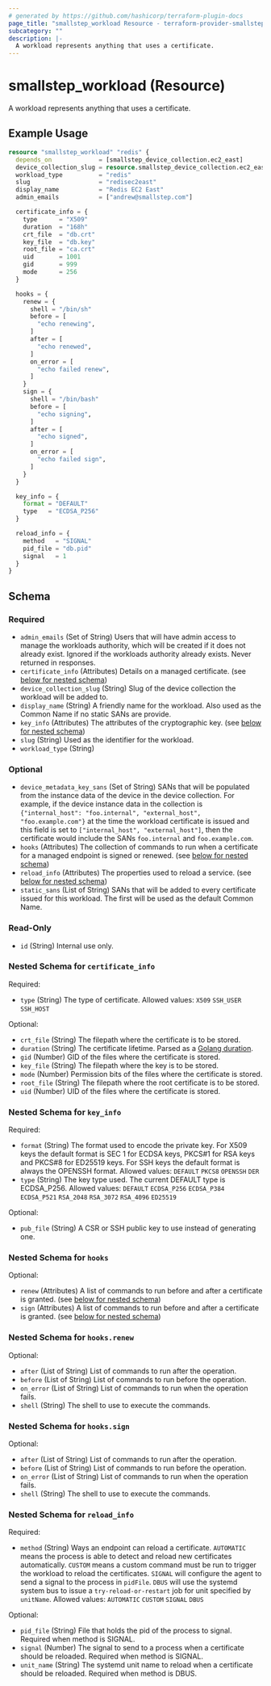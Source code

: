 ```yaml
---
# generated by https://github.com/hashicorp/terraform-plugin-docs
page_title: "smallstep_workload Resource - terraform-provider-smallstep"
subcategory: ""
description: |-
  A workload represents anything that uses a certificate.
---
```


# smallstep_workload (Resource)

A workload represents anything that uses a certificate.

## Example Usage

```terraform
resource "smallstep_workload" "redis" {
  depends_on             = [smallstep_device_collection.ec2_east]
  device_collection_slug = resource.smallstep_device_collection.ec2_east.slug
  workload_type          = "redis"
  slug                   = "redisec2east"
  display_name           = "Redis EC2 East"
  admin_emails           = ["andrew@smallstep.com"]

  certificate_info = {
    type      = "X509"
    duration  = "168h"
    crt_file  = "db.crt"
    key_file  = "db.key"
    root_file = "ca.crt"
    uid       = 1001
    gid       = 999
    mode      = 256
  }

  hooks = {
    renew = {
      shell = "/bin/sh"
      before = [
        "echo renewing",
      ]
      after = [
        "echo renewed",
      ]
      on_error = [
        "echo failed renew",
      ]
    }
    sign = {
      shell = "/bin/bash"
      before = [
        "echo signing",
      ]
      after = [
        "echo signed",
      ]
      on_error = [
        "echo failed sign",
      ]
    }
  }

  key_info = {
    format = "DEFAULT"
    type   = "ECDSA_P256"
  }

  reload_info = {
    method   = "SIGNAL"
    pid_file = "db.pid"
    signal   = 1
  }
}
```

<!-- schema generated by tfplugindocs -->
## Schema

### Required

- `admin_emails` (Set of String) Users that will have admin access to manage the workloads authority, which will be created if it does not already exist. Ignored if the workloads authority already exists. Never returned in responses.
- `certificate_info` (Attributes) Details on a managed certificate. (see [below for nested schema](#nestedatt--certificate_info))
- `device_collection_slug` (String) Slug of the device collection the workload will be added to.
- `display_name` (String) A friendly name for the workload. Also used as the Common Name if no static SANs are provide.
- `key_info` (Attributes) The attributes of the cryptographic key. (see [below for nested schema](#nestedatt--key_info))
- `slug` (String) Used as the identifier for the workload.
- `workload_type` (String)

### Optional

- `device_metadata_key_sans` (Set of String) SANs that will be populated from the instance data of the device in the device collection.
For example, if the device instance data in the collection is `{"internal_host": "foo.internal", "external_host", "foo.example.com"}` at the time the workload certificate is issued and this field is set to `["internal_host", "external_host"]`, then the certificate would include the SANs `foo.internal` and `foo.example.com`.
- `hooks` (Attributes) The collection of commands to run when a certificate for a managed endpoint is signed or renewed. (see [below for nested schema](#nestedatt--hooks))
- `reload_info` (Attributes) The properties used to reload a service. (see [below for nested schema](#nestedatt--reload_info))
- `static_sans` (List of String) SANs that will be added to every certificate issued for this workload. The first will be used as the default Common Name.

### Read-Only

- `id` (String) Internal use only.

<a id="nestedatt--certificate_info"></a>
### Nested Schema for `certificate_info`

Required:

- `type` (String) The type of certificate. Allowed values: `X509` `SSH_USER` `SSH_HOST`

Optional:

- `crt_file` (String) The filepath where the certificate is to be stored.
- `duration` (String) The certificate lifetime. Parsed as a [Golang duration](https://pkg.go.dev/time#ParseDuration).
- `gid` (Number) GID of the files where the certificate is stored.
- `key_file` (String) The filepath where the key is to be stored.
- `mode` (Number) Permission bits of the files where the certificate is stored.
- `root_file` (String) The filepath where the root certificate is to be stored.
- `uid` (Number) UID of the files where the certificate is stored.


<a id="nestedatt--key_info"></a>
### Nested Schema for `key_info`

Required:

- `format` (String) The format used to encode the private key. For X509 keys the default format is SEC 1 for ECDSA keys, PKCS#1 for RSA keys and PKCS#8 for ED25519 keys. For SSH keys the default format is always the OPENSSH format. Allowed values: `DEFAULT` `PKCS8` `OPENSSH` `DER`
- `type` (String) The key type used. The current DEFAULT type is ECDSA_P256. Allowed values: `DEFAULT` `ECDSA_P256` `ECDSA_P384` `ECDSA_P521` `RSA_2048` `RSA_3072` `RSA_4096` `ED25519`

Optional:

- `pub_file` (String) A CSR or SSH public key to use instead of generating one.


<a id="nestedatt--hooks"></a>
### Nested Schema for `hooks`

Optional:

- `renew` (Attributes) A list of commands to run before and after a certificate is granted. (see [below for nested schema](#nestedatt--hooks--renew))
- `sign` (Attributes) A list of commands to run before and after a certificate is granted. (see [below for nested schema](#nestedatt--hooks--sign))

<a id="nestedatt--hooks--renew"></a>
### Nested Schema for `hooks.renew`

Optional:

- `after` (List of String) List of commands to run after the operation.
- `before` (List of String) List of commands to run before the operation.
- `on_error` (List of String) List of commands to run when the operation fails.
- `shell` (String) The shell to use to execute the commands.


<a id="nestedatt--hooks--sign"></a>
### Nested Schema for `hooks.sign`

Optional:

- `after` (List of String) List of commands to run after the operation.
- `before` (List of String) List of commands to run before the operation.
- `on_error` (List of String) List of commands to run when the operation fails.
- `shell` (String) The shell to use to execute the commands.



<a id="nestedatt--reload_info"></a>
### Nested Schema for `reload_info`

Required:

- `method` (String) Ways an endpoint can reload a certificate. `AUTOMATIC` means the process is able to detect and reload new certificates automatically. `CUSTOM` means a custom command must be run to trigger the workload to reload the certificates. `SIGNAL` will configure the agent to send a signal to the process in `pidFile`. `DBUS` will use the systemd system bus to issue a `try-reload-or-restart` job for unit specified by `unitName`. Allowed values: `AUTOMATIC` `CUSTOM` `SIGNAL` `DBUS`

Optional:

- `pid_file` (String) File that holds the pid of the process to signal. Required when method is SIGNAL.
- `signal` (Number) The signal to send to a process when a certificate should be reloaded. Required when method is SIGNAL.
- `unit_name` (String) The systemd unit name to reload when a certificate should be reloaded. Required when method is DBUS.


